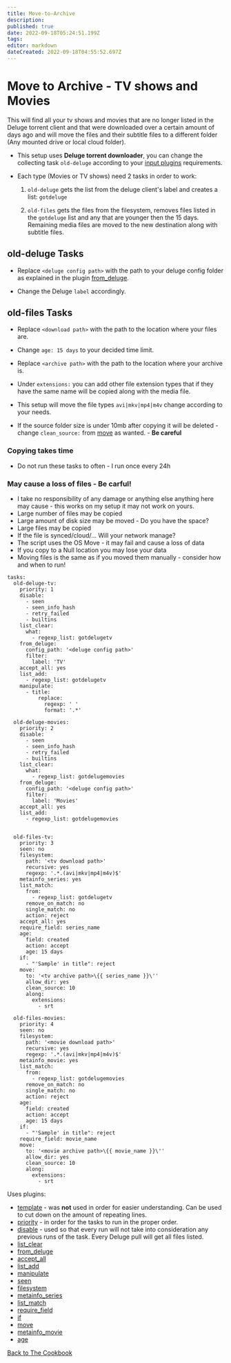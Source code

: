 ```yaml
---
title: Move-to-Archive
description: 
published: true
date: 2022-09-18T05:24:51.199Z
tags: 
editor: markdown
dateCreated: 2022-09-18T04:55:52.697Z
---
```


# Move to Archive - TV shows and Movies 

This will find all your tv shows and movies that are no longer listed in the Deluge torrent client and that were downloaded over a certain amount of days ago and will move the files and their subtitle files to a different folder (Any mounted drive or local cloud folder). 

  * This setup uses **Deluge torrent downloader**, you can change the collecting task `old-deluge` according to your [input plugins](/Plugins#input) requirements. 

  * Each type (Movies or TV shows) need 2 tasks in order to work: 

    1. `old-deluge` gets the list from the deluge client's label and creates a list: `gotdeluge` 

    2. `old-files` gets the files from the filesystem, removes files listed in the `gotdeluge` list and any that are younger then the 15 days. Remaining media files are moved to the new destination along with subtitle files.

##  old-deluge Tasks 

  * Replace `<deluge config path>` with the path to your deluge config folder as explained in the plugin [from_deluge](/Plugins/from_deluge). 

  * Change the Deluge `label` accordingly. 

## old-files Tasks 

  * Replace `<download path>` with the path to the location where your files are. 

  * Change `age: 15 days` to your decided time limit. 

  * Replace `<archive path>` with the path to the location where your archive is. 

  * Under `extensions:` you can add other file extension types that if they have the same name will be copied along with the media file. 

  * This setup will move the file types `avi|mkv|mp4|m4v` change according to your needs.
  * If the source folder size is under 10mb after copying it will be deleted - change `clean_source:` from [move](/Plugins/move) as wanted. - **Be careful**
  

### Copying takes time
  * Do not run these tasks to often - I run once every 24h
### May cause a loss of files - Be carful!
  * I take no responsibility of any damage or anything else anything here may cause - this works on my setup it may not work on yours.
  * Large number of files may be copied
  * Large amount of disk size may be moved - Do you have the space?
  * Large files may be copied
  * If the file is synced/cloud/... Will your network manage?
  * The script uses the OS Move - it may fail and cause a loss of data
  * If you copy to a Null location you may lose your data
  * Moving files is the same as if you moved them manually - consider how and when to run!
  

```
tasks:
  old-deluge-tv:
    priority: 1
    disable:
      - seen
      - seen_info_hash
      - retry_failed
      - builtins
    list_clear:
      what:
        - regexp_list: gotdelugetv
    from_deluge:
      config_path: '<deluge config path>'
      filter:
        label: 'TV'
    accept_all: yes
    list_add:
      - regexp_list: gotdelugetv
    manipulate:
      - title:
          replace:
            regexp: ' '
            format: '.*'

  old-deluge-movies:
    priority: 2
    disable:
      - seen
      - seen_info_hash
      - retry_failed
      - builtins
    list_clear:
      what:
        - regexp_list: gotdelugemovies
    from_deluge:
      config_path: '<deluge config path>'
      filter:
        label: 'Movies'
    accept_all: yes
    list_add:
      - regexp_list: gotdelugemovies

       
  old-files-tv:
    priority: 3
    seen: no
    filesystem:
      path: '<tv download path>'
      recursive: yes
      regexp: '.*.(avi|mkv|mp4|m4v)$'
    metainfo_series: yes
    list_match:
      from:
        - regexp_list: gotdelugetv
      remove_on_match: no
      single_match: no
      action: reject
    accept_all: yes
    require_field: series_name
    age:
      field: created
      action: accept
      age: 15 days
    if:
      - "'Sample' in title": reject
    move:
      to: '<tv archive path>\{{ series_name }}\''
      allow_dir: yes
      clean_source: 10
      along:
        extensions:
          - srt
                
  old-files-movies:
    priority: 4
    seen: no
    filesystem:
      path: '<movie download path>'
      recursive: yes
      regexp: '.*.(avi|mkv|mp4|m4v)$'
    metainfo_movie: yes
    list_match:
      from:
        - regexp_list: gotdelugemovies
      remove_on_match: no
      single_match: no
      action: reject
    age:
      field: created
      action: accept
      age: 15 days
    if:
      - "'Sample' in title": reject
    require_field: movie_name
    move:
      to: '<movie archive path>\{{ movie_name }}\''
      allow_dir: yes
      clean_source: 10
      along:
        extensions:
          - srt
```
Uses plugins:
  * [template](/Plugins/template) - was **not** used in order for easier understanding. Can be used to cut down on the amount of repeating lines.
  * [priority](/Plugins/priority) - in order for the tasks to run in the  proper order.
  * [disable](/Plugins/disable) - used so that every run will not take into consideration any previous runs of the task. Every Deluge pull will get all files listed.
  * [list_clear](/Plugins/List/list_clear) 
  * [from_deluge](/Plugins/from_deluge)
  * [accept_all](/Plugins/accept_all)
  * [list_add](/Plugins/List/list_add)
  * [manipulate](/Plugins/manipulate)
  * [seen](/Plugins/seen)
  * [filesystem](/Plugins/filesystem)
  * [metainfo_series](/Plugins/metainfo_series)
  * [list_match](/Plugins/List/list_match)
  * [require_field](/Plugins/require_field)
  * [if](/Plugins/if)
  * [move](/Plugins/move)
  * [metainfo_movie](/Plugins/metainfo_movie)
  * [age](/Plugins/age)

[Back to The Cookbook](/Cookbook)